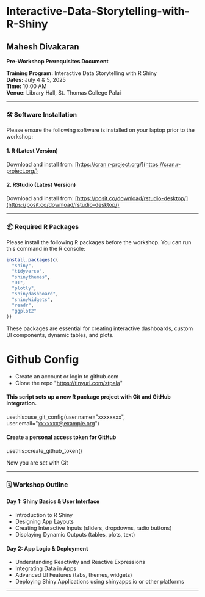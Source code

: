 # Interactive-Data-Storytelling-with-R-Shiny

## Mahesh Divakaran


**Pre-Workshop Prerequisites Document**

**Training Program:** Interactive Data Storytelling with R Shiny\
**Dates:** July 4 & 5, 2025\
**Time:** 10:00 AM\
**Venue:** Library Hall, St. Thomas College Palai

---

### 🛠 Software Installation

Please ensure the following software is installed on your laptop prior to the workshop:

#### 1. R (Latest Version)

Download and install from: [https://cran.r-project.org/](https://cran.r-project.org/)

#### 2. RStudio (Latest Version)

Download and install from: [https://posit.co/download/rstudio-desktop/](https://posit.co/download/rstudio-desktop/)

---

### 📦 Required R Packages

Please install the following R packages before the workshop. You can run this command in the R console:

```r
install.packages(c(
  "shiny",
  "tidyverse",
  "shinythemes",
  "DT",
  "plotly",
  "shinydashboard",
  "shinyWidgets",
  "readr",
  "ggplot2"
))
```

These packages are essential for creating interactive dashboards, custom UI components, dynamic tables, and plots.


# Github Config

- Create an account or login to github.com
- Clone the repo "https://tinyurl.com/stpala"

#### This script sets up a new R package project with Git and GitHub integration.
usethis::use_git_config(user.name="xxxxxxxx", user.email="xxxxxxx@example.org")

#### Create a personal access token for GitHub
usethis::create_github_token()

Now you are set with Git

---

### 🗓 Workshop Outline

#### Day 1: Shiny Basics & User Interface

- Introduction to R Shiny
- Designing App Layouts
- Creating Interactive Inputs (sliders, dropdowns, radio buttons)
- Displaying Dynamic Outputs (tables, plots, text)

#### Day 2: App Logic & Deployment

- Understanding Reactivity and Reactive Expressions
- Integrating Data in Apps
- Advanced UI Features (tabs, themes, widgets)
- Deploying Shiny Applications using shinyapps.io or other platforms

---

